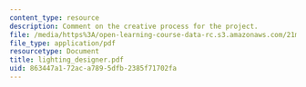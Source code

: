 ```yaml
---
content_type: resource
description: Comment on the creative process for the project.
file: /media/https%3A/open-learning-course-data-rc.s3.amazonaws.com/21m-873-theater-arts-topics-fall-2004-january-iap-2005/863447a172aca7895dfb2385f71702fa_lighting_designer.pdf
file_type: application/pdf
resourcetype: Document
title: lighting_designer.pdf
uid: 863447a1-72ac-a789-5dfb-2385f71702fa
---
```

